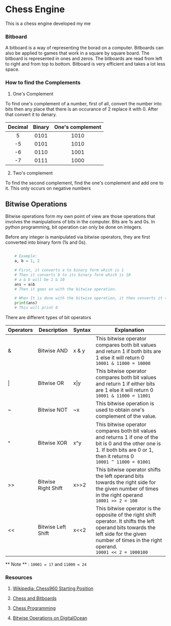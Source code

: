 # Chess Engine

This is a chess engine developed my me

### Bitboard

A bitboard is a way of representing the borad on a computer. Bitboards can also be applied to games that work in a square by square board. The bitboard is represented in ones and zeros. The bitboards are read from left to right and from top to bottom. Bitboard is very efficient and takes a lot less space. 

### How to find the Complements
1. One's Complement

To find one's complement of a number, first of all, convert the number into bits then any place that there is an occurance of 2 replace it with 0. After that convert it to denary.


|	Decimal | Binary | One's complement |
| :----:    | :-----:| :-------: |
|		5  |   0101 |     1010 |
|		-5  |   0101 |     1010 |
|		-6  |   0110 |     1001 |
|		-7  |   0111 |     1000 |

2. Two's complement

To find the second complement, find the one's complement and add one to it. This only occurs on negative numbers

## Bitwise Operations

Bitwise operations form my own point of view are those operations that involves the manipulations of bits in the computer. Bits are 1s and 0s. In python programming, bit operation can only be done on integers.

Before any integer is manipulated via bitwise operators, they are first converted into binary form (1s and 0s).

```python

	# Example:
	a, b = 1, 2

	# First, it converts a to binary form which is 1
	# Then it converts b to its binary form which is 10
	# a & b will be	1 & 10 
	ans = a&b
	# Then it goes on with the bitwise operation. 

	# When It is done with the bitwise operation, it then converts it to denary (base 10)
	print(ans)
	# This will print 0
```

There are different types of bit operators

| Operators | Description | Syntax | Explanation |
| --------- | ----------- | ------ | ----------- |
| & | Bitwise AND | x & y | This bitwise operator compares both bit values and return 1 if both bits are 1 else it will return 0 <br> `10001 & 11000 = 10000` |
| \| | Bitwise OR | x\|y | This bitwise operator compares both bit values and return 1 if either bits are 1 else it will return 0 <br> `10001 & 11000 = 11001` |
| ~ | Bitwise NOT | ~x | This bitwise operation is used to obtain one's complement of the value. <br> |
| ^ | Bitwise XOR | x^y | This bitwise operator compares both bit values and returns 1 if one of the bit is 0 and the other one is 1. If both bits are 0 or 1, then it returns 0 <br> `10001 ^ 11000 = 01001` |
| \>\> | Bitwise Right Shift | x\>\>2 | This bitwise operator shifts the left operand bits towards the right side for the given number of times in the right operand <br> `10001 >> 2 = 100` |
| << | Bitwise Left Shift | x<<2 | This bitwise operator is the opposite of the right shift operator. It shifts the left operand bits towards the left side for the given number of times in the right operand. <br> `10001 << 2 = 1000100` |

** Note ** : `10001 = 17` and `11000 = 24`
### Resources

1. [Wikipedia: Chess960 Starting Position](https://en.wikipedia.org/wiki/Fischer_random_chess)

2. [Chess and Bitboards](https://pages.cs.wisc.edu/~psilord/blog/data/chess-pages/index.html)

3. [Chess Programming](https://www.chessprogramming.org/General_Setwise_Operations)

4. [Bitwise Operations on DigitalOcean](https://www.digitalocean.com/community/tutorials/python-bitwise-operators)